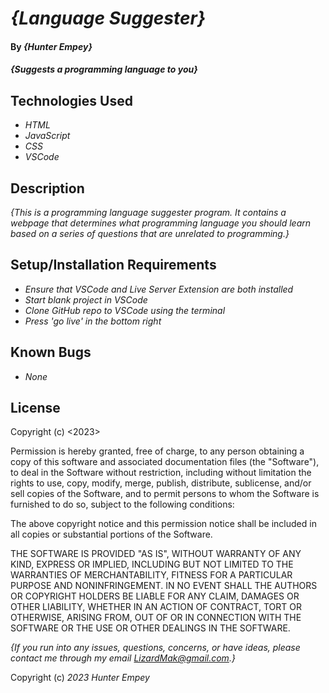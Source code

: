 # _{Language Suggester}_

#### By _**{Hunter Empey}**_

#### _{Suggests a programming language to you}_

## Technologies Used

* _HTML_
* _JavaScript_
* _CSS_
* _VSCode_

## Description

_{This is a programming language suggester program. It contains a webpage that determines what programming language you should learn based on a series of questions that are unrelated to programming.}_

## Setup/Installation Requirements

* _Ensure that VSCode and Live Server Extension are both installed_
* _Start blank project in VSCode_
* _Clone GitHub repo to VSCode using the terminal_
* _Press 'go live' in the bottom right_

## Known Bugs

* _None_

## License
Copyright (c) <2023> <Hunter Empey>

Permission is hereby granted, free of charge, to any person obtaining a copy
of this software and associated documentation files (the "Software"), to deal
in the Software without restriction, including without limitation the rights
to use, copy, modify, merge, publish, distribute, sublicense, and/or sell
copies of the Software, and to permit persons to whom the Software is
furnished to do so, subject to the following conditions:

The above copyright notice and this permission notice shall be included in all
copies or substantial portions of the Software.

THE SOFTWARE IS PROVIDED "AS IS", WITHOUT WARRANTY OF ANY KIND, EXPRESS OR
IMPLIED, INCLUDING BUT NOT LIMITED TO THE WARRANTIES OF MERCHANTABILITY,
FITNESS FOR A PARTICULAR PURPOSE AND NONINFRINGEMENT. IN NO EVENT SHALL THE
AUTHORS OR COPYRIGHT HOLDERS BE LIABLE FOR ANY CLAIM, DAMAGES OR OTHER
LIABILITY, WHETHER IN AN ACTION OF CONTRACT, TORT OR OTHERWISE, ARISING FROM,
OUT OF OR IN CONNECTION WITH THE SOFTWARE OR THE USE OR OTHER DEALINGS IN THE
SOFTWARE.


_{If you run into any issues, questions, concerns, or have ideas, please contact me through my email LizardMak@gmail.com.}_

Copyright (c) _2023_ _Hunter Empey_